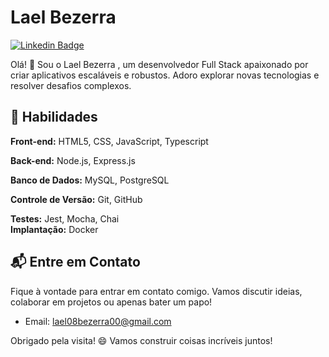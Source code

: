 # Lael Bezerra

[![Linkedin Badge](https://img.shields.io/badge/-LinkedIn-blue?style=flat-square&logo=Linkedin&logoColor=white&link=https://linkedin.com/in/lael021)](https://www.linkedin.com/in/lael021)

Olá! 👋 Sou o Lael Bezerra , um desenvolvedor Full Stack apaixonado por criar aplicativos escaláveis e robustos. Adoro explorar novas tecnologias e resolver desafios complexos.

## 🚀 Habilidades

**Front-end:** HTML5, CSS, JavaScript, Typescript

**Back-end:** Node.js, Express.js

**Banco de Dados:** MySQL, PostgreSQL

**Controle de Versão:** Git, GitHub  

**Testes:** Jest, Mocha, Chai  
**Implantação:** Docker

## 📬 Entre em Contato

Fique à vontade para entrar em contato comigo. Vamos discutir ideias, colaborar em projetos ou apenas bater um papo!

- Email: [lael08bezerra00@gmail.com](mailto:lael08bezerra00@gmail.com)

Obrigado pela visita! 😄 Vamos construir coisas incríveis juntos!
